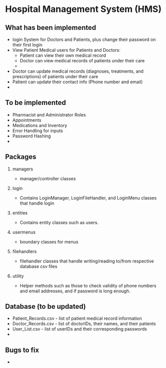 # Hospital Management System (HMS)

## What has been implemented
* login System for Doctors and Patients, plus change their password on their first login
* View Patient Medical users for Patients and Doctors:
  * Patient can view their own medical record
  * Doctor can view medical records of patients under their care
  * 
* Doctor can update medical records (diagnoses, treatments, and prescriptions) of patients under their care
* Patient can update their contact info (Phone number and email)
* 

## To be implemented
* Pharmacist and Administrator Roles
* Appointments
* Medications and Inventory
* Error Handling for inputs
* Password Hashing
* 

## Packages
1. managers
   * manager/controller classes

2. login
   * Contains LoginManager, LoginFileHandler, and LoginMenu classes that handle login

3. entities
   * Contains entity classes such as users.

4. usermenus
   * boundary classes for menus
     
5. filehandlers
   * filehandler classes that handle writing/reading to/from respective database csv files

7. utility
   * Helper methods such as those to check validity of phone numbers and email addresses, and if password is long enough.

## Database (to be updated)
* Patient_Records.csv - list of patient medical record information
* Doctor_Records.csv - list of doctorIDs, their names, and their patients
* User_List.csv - list of userIDs and their corresponding passwords
* 

## Bugs to fix
* 
